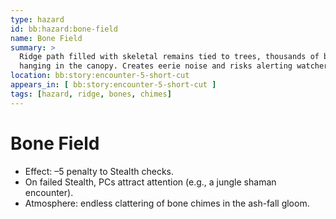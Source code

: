 ```yaml
---
type: hazard
id: bb:hazard:bone-field
name: Bone Field
summary: >
  Ridge path filled with skeletal remains tied to trees, thousands of bone chimes
  hanging in the canopy. Creates eerie noise and risks alerting watchers.
location: bb:story:encounter-5-short-cut
appears_in: [ bb:story:encounter-5-short-cut ]
tags: [hazard, ridge, bones, chimes]
---
```


# Bone Field
- Effect: –5 penalty to Stealth checks.
- On failed Stealth, PCs attract attention (e.g., a jungle shaman encounter).
- Atmosphere: endless clattering of bone chimes in the ash-fall gloom.

